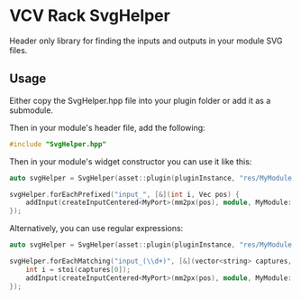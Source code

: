 # VCV Rack SvgHelper

Header only library for finding the inputs and outputs in your module SVG files.

## Usage

Either copy the SvgHelper.hpp file into your plugin folder or add it as a submodule.

Then in your module's header file, add the following:

```cpp
#include "SvgHelper.hpp"
```

Then in your module's widget constructor you can use it like this:

```cpp
auto svgHelper = SvgHelper(asset::plugin(pluginInstance, "res/MyModule.svg"));

svgHelper.forEachPrefixed("input_", [&](int i, Vec pos) {
    addInput(createInputCentered<MyPort>(mm2px(pos), module, MyModule::INPUT_1 + i));
});
```

Alternatively, you can use regular expressions:

```cpp
auto svgHelper = SvgHelper(asset::plugin(pluginInstance, "res/MyModule.svg"));

svgHelper.forEachMatching("input_(\\d+)", [&](vector<string> captures, Vec pos) {
    int i = stoi(captures[0]);
    addInput(createInputCentered<MyPort>(mm2px(pos), module, MyModule::INPUT_1 + i));
});
```
